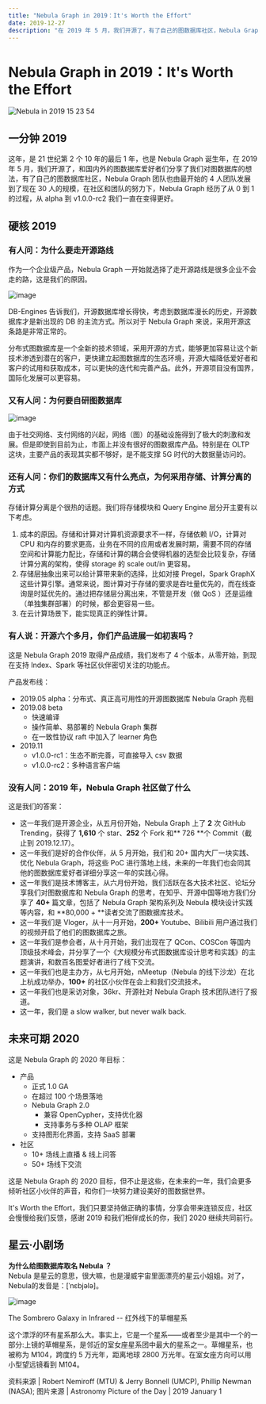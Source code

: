 ```yaml
---
title: "Nebula Graph in 2019：It's Worth the Effort"
date: 2019-12-27
description: "在 2019 年 5 月，我们开源了，有了自己的图数据库社区，Nebula Graph 经历了从 0 到 1 的过程，从 alpha 到 v1.0.0-rc2 我们一直在变得更好。"
---
```


# Nebula Graph in 2019：It's Worth the Effort

![Nebula in 2019 15 23 54](https://nebula-blog.azureedge.net/nebula-blog/Nebulain201901.png)

## 一分钟 2019
这年，是 21 世纪第 2 个 10 年的最后 1 年，也是 Nebula Graph 诞生年，在 2019 年 5 月，我们开源了，和国内外的图数据库爱好者们分享了我们对图数据库的想法，有了自己的图数据库社区，Nebula Graph 团队也由最开始的 4 人团队发展到了现在 30 人的规模，在社区和团队的努力下，Nebula Graph 经历了从 0 到 1 的过程，从 alpha 到 v1.0.0-rc2 我们一直在变得更好。

## 硬核 2019

### 有人问：为什么要走开源路线

作为一个企业级产品，Nebula Graph 一开始就选择了走开源路线是很多企业不会走的路，这是我们的原因。

![image](https://nebula-blog.azureedge.net/nebula-blog/Nebulain201902.png)

DB-Engines 告诉我们，开源数据库增长得快，考虑到数据库漫长的历史，开源数据库才是新出现的 DB 的主流方式。所以对于 Nebula Graph 来说，采用开源这条路是非常正常的。

分布式图数据库是一个全新的技术领域，采用开源的方式，能够更加容易让这个新技术渗透到潜在的客户，更快建立起图数据库的生态环境，开源大幅降低爱好者和客户的试用和获取成本，可以更快的迭代和完善产品。此外，开源项目没有国界，国际化发展可以更容易。

### 又有人问：为何要自研图数据库

![image](https://nebula-blog.azureedge.net/nebula-blog/Nebulain201903.png)

由于社交网络、支付网络的兴起，网络（图）的基础设施得到了极大的刺激和发展。但是即使到目前为止，市面上并没有很好的图数据库产品。特别是在 OLTP 这块，主要产品的表现其实都不够好，是不能支撑 5G 时代的大数据量访问的。<br />

### 还有人问：你们的数据库又有什么亮点，为何采用存储、计算分离的方式

存储计算分离是个很热的话题。我们将存储模块和 Query Engine 层分开主要有以下考虑。

1. 成本的原因。存储和计算对计算机资源要求不一样，存储依赖 I/O，计算对 CPU 和内存的要求更高，业务在不同的应用或者发展时期，需要不同的存储空间和计算能力配比，存储和计算的耦合会使得机器的选型会比较复杂，存储计算分离的架构，使得 storage 的 scale out/in 更容易。
1. 存储层抽象出来可以给计算带来新的选择，比如对接 Pregel，Spark GraphX 这些计算引擎。通常来说，图计算对于存储的要求是吞吐量优先的，而在线查询是时延优先的。通过把存储层分离出来，不管是开发（做 QoS ）还是运维（单独集群部署）的时候，都会更容易一些。
1. 在云计算场景下，能实现真正的弹性计算。

### 有人说：开源六个多月，你们产品进展一如初衷吗？

这是 Nebula Graph 2019 取得产品成绩，我们发布了 4 个版本，从零开始，到现在支持 Index、Spark 等社区伙伴密切关注的功能点。

产品发布线： 
- 2019.05 alpha：分布式、真正高可用性的开源图数据库 Nebula Graph 亮相
- 2019.08 beta
  - 快速编译
  - 操作简单、易部署的 Nebula Graph 集群
  - 在一致性协议 raft 中加入了 learner 角色
- 2019.11
  - v1.0.0-rc1：生态不断完善，可直接导入 csv 数据
  - v1.0.0-rc2：多种语言客户端

### 没有人问：2019 年，Nebula Graph 社区做了什么

这是我们的答案：
- 这一年我们是开源企业，从五月份开始，Nebula Graph 上了 **2** 次 GitHub Trending，获得了 **1,610** 个 star、**252** 个 Fork 和** 726 **个 Commit（截止到 2019.12.17）。
- 这一年我们是好的合作伙伴，从 5 月开始，我们和 20+ 国内大厂一块实践、优化 Nebula Graph，将这些 PoC 进行落地上线，未来的一年我们也会同其他的图数据库爱好者详细分享这一年的实践心得。
- 这一年我们是技术博客主，从六月份开始，我们活跃在各大技术社区、论坛分享我们对图数据库和 Nebula Graph 的思考，在知乎、开源中国等地方我们分享了 **40+** 篇文章，包括了 Nebula Graph 架构系列及 Nebula 模块设计实践等内容，和 **80,000 + **读者交流了图数据库技术。
- 这一年我们是 Vloger，从十一月开始，**200+** Youtube、Bilibili 用户通过我们的视频开启了他们的图数据库之旅。
- 这一年我们是参会者，从十月开始，我们出现在了 QCon、COSCon 等国内顶级技术峰会，并分享了一个《大规模分布式图数据库设计思考和实践》的主题演讲，和数百名图爱好者进行了线下交流。
- 这一年我们也是主办方，从七月开始，nMeetup（Nebula 的线下沙龙）在北上杭成功举办，**100+** 的社区小伙伴在会上和我们交流技术。
- 这一年我们也是采访对象，36kr、开源社对 Nebula Graph 技术团队进行了报道。
- 这一年，我们是 a slow walker, but never walk back.

## 未来可期 2020
这是 Nebula Graph 的 2020 年目标：

- 产品
  - 正式 1.0 GA
  - 在超过 100 个场景落地
  - Nebula Graph 2.0
    - 兼容 OpenCypher，支持优化器<br />
    - 支持事务与多种 OLAP 框架<br />
  - 支持图形化界面，支持 SaaS 部署
- 社区
  - 10+ 场线上直播 & 线上问答
  - 50+ 场线下交流

这是 Nebula Graph 的 2020 目标，但不止是这些，在未来的一年，我们会更多倾听社区小伙伴的声音，和你们一块努力建设美好的图数据世界。

It's Worth the Effort，我们只要坚持做正确的事情，分享会带来连锁反应，社区会慢慢给我们反馈，感谢 2019 和我们相伴成长的你，我们 2020 继续共同前行。

## 星云·小剧场

**为什么给图数据库取名 Nebula ？** <br />Nebula 是星云的意思，很大嘛，也是漫威宇宙里面漂亮的星云小姐姐。对了，Nebula的发音是：[ˈnɛbjələ]。

![image](https://nebula-blog.azureedge.net/nebula-blog/Nebulain201904.png)

The Sombrero Galaxy in Infrared -- 红外线下的草帽星系

这个漂浮的环有星系那么大。事实上，它是一个星系——或者至少是其中一个的一部分:上镜的草帽星系，是邻近的室女座星系团中最大的星系之一。草帽星系，也被称为 M104，跨度约 5 万光年，距离地球 2800 万光年。在室女座方向可以用小型望远镜看到 M104。

资料来源 | Robert Nemiroff (MTU) & Jerry Bonnell (UMCP), Phillip Newman (NASA);
图片来源 | Astronomy Picture of the Day | 2019 January 1

